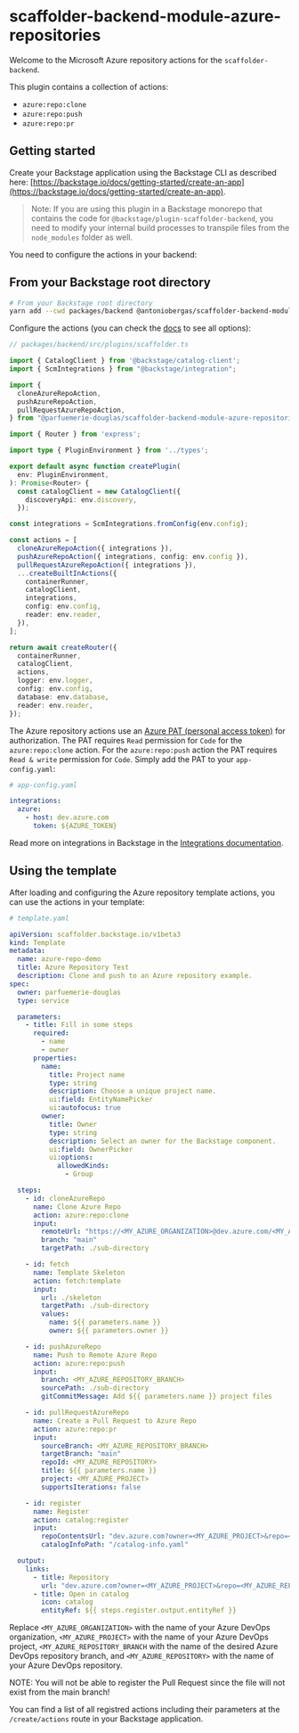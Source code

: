 # scaffolder-backend-module-azure-repositories

Welcome to the Microsoft Azure repository actions for the `scaffolder-backend`.

This plugin contains a collection of actions:

- `azure:repo:clone`
- `azure:repo:push`
- `azure:repo:pr`

## Getting started

Create your Backstage application using the Backstage CLI as described here:
[https://backstage.io/docs/getting-started/create-an-app](https://backstage.io/docs/getting-started/create-an-app).

> Note: If you are using this plugin in a Backstage monorepo that contains the
> code for `@backstage/plugin-scaffolder-backend`, you need to modify your
> internal build processes to transpile files from the `node_modules` folder as
> well.

You need to configure the actions in your backend:

## From your Backstage root directory

```sh
# From your Backstage root directory
yarn add --cwd packages/backend @antoniobergas/scaffolder-backend-module-azure-repositories
```

Configure the actions (you can check the
[docs](https://backstage.io/docs/features/software-templates/writing-custom-actions#registering-custom-actions)
to see all options):

```typescript
// packages/backend/src/plugins/scaffolder.ts

import { CatalogClient } from '@backstage/catalog-client';
import { ScmIntegrations } from "@backstage/integration";

import {
  cloneAzureRepoAction,
  pushAzureRepoAction,
  pullRequestAzureRepoAction,
} from "@parfuemerie-douglas/scaffolder-backend-module-azure-repositories";

import { Router } from 'express';

import type { PluginEnvironment } from '../types';

export default async function createPlugin(
  env: PluginEnvironment,
): Promise<Router> {
  const catalogClient = new CatalogClient({
    discoveryApi: env.discovery,
  });

const integrations = ScmIntegrations.fromConfig(env.config);

const actions = [
  cloneAzureRepoAction({ integrations }),
  pushAzureRepoAction({ integrations, config: env.config }),
  pullRequestAzureRepoAction({ integrations }),
  ...createBuiltInActions({
    containerRunner,
    catalogClient,
    integrations,
    config: env.config,
    reader: env.reader,
  }),
];

return await createRouter({
  containerRunner,
  catalogClient,
  actions,
  logger: env.logger,
  config: env.config,
  database: env.database,
  reader: env.reader,
});
```

The Azure repository actions use an [Azure PAT (personal access
token)](https://docs.microsoft.com/en-us/azure/devops/organizations/accounts/use-personal-access-tokens-to-authenticate)
for authorization. The PAT requires `Read` permission for `Code` for the
`azure:repo:clone` action. For the `azure:repo:push` action the PAT requires
`Read & write` permission for `Code`. Simply add the PAT to your
`app-config.yaml`:

```yaml
# app-config.yaml

integrations:
  azure:
    - host: dev.azure.com
      token: ${AZURE_TOKEN}
```

Read more on integrations in Backstage in the [Integrations
documentation](https://backstage.io/docs/integrations/).

## Using the template

After loading and configuring the Azure repository template actions, you can use
the actions in your template:

```yaml
# template.yaml

apiVersion: scaffolder.backstage.io/v1beta3
kind: Template
metadata:
  name: azure-repo-demo
  title: Azure Repository Test
  description: Clone and push to an Azure repository example.
spec:
  owner: parfuemerie-douglas
  type: service

  parameters:
    - title: Fill in some steps
      required:
        - name
        - owner
      properties:
        name:
          title: Project name
          type: string
          description: Choose a unique project name.
          ui:field: EntityNamePicker
          ui:autofocus: true
        owner:
          title: Owner
          type: string
          description: Select an owner for the Backstage component.
          ui:field: OwnerPicker
          ui:options:
            allowedKinds:
              - Group

  steps:
    - id: cloneAzureRepo
      name: Clone Azure Repo
      action: azure:repo:clone
      input:
        remoteUrl: "https://<MY_AZURE_ORGANIZATION>@dev.azure.com/<MY_AZURE_ORGANIZATION>/<MY_AZURE_PROJECT>/_git/<MY_AZURE_REPOSITORY>"
        branch: "main"
        targetPath: ./sub-directory

    - id: fetch
      name: Template Skeleton
      action: fetch:template
      input:
        url: ./skeleton
        targetPath: ./sub-directory
        values:
          name: ${{ parameters.name }}
          owner: ${{ parameters.owner }}

    - id: pushAzureRepo
      name: Push to Remote Azure Repo
      action: azure:repo:push
      input:
        branch: <MY_AZURE_REPOSITORY_BRANCH>
        sourcePath: ./sub-directory
        gitCommitMessage: Add ${{ parameters.name }} project files

    - id: pullRequestAzureRepo
      name: Create a Pull Request to Azure Repo
      action: azure:repo:pr
      input:
        sourceBranch: <MY_AZURE_REPOSITORY_BRANCH>
        targetBranch: "main"
        repoId: <MY_AZURE_REPOSITORY>
        title: ${{ parameters.name }}
        project: <MY_AZURE_PROJECT>
        supportsIterations: false

    - id: register
      name: Register
      action: catalog:register
      input:
        repoContentsUrl: "dev.azure.com?owner=<MY_AZURE_PROJECT>&repo=<MY_AZURE_REPOSITORY>&organization=<MY_AZURE_ORGANIZATION>&version=<MY_AZURE_REPOSITORY_BRANCH>"
        catalogInfoPath: "/catalog-info.yaml"

  output:
    links:
      - title: Repository
        url: "dev.azure.com?owner=<MY_AZURE_PROJECT>&repo=<MY_AZURE_REPOSITORY>&organization=<MY_AZURE_ORGANIZATION>"
      - title: Open in catalog
        icon: catalog
        entityRef: ${{ steps.register.output.entityRef }}
```

Replace `<MY_AZURE_ORGANIZATION>` with the name of your Azure DevOps
organization, `<MY_AZURE_PROJECT>` with the name of your Azure DevOps project,
`<MY_AZURE_REPOSITORY_BRANCH` with the name of the desired Azure DevOps repository branch,
and `<MY_AZURE_REPOSITORY>` with the name of your Azure DevOps repository.

NOTE: You will not be able to register the Pull Request since the file will not exist from the main branch!

You can find a list of all registred actions including their parameters at the
`/create/actions` route in your Backstage application.

